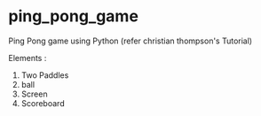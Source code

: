 # ping_pong_game
Ping Pong game using Python (refer christian thompson's Tutorial)


Elements :

1) Two Paddles
2) ball 
3) Screen
4) Scoreboard 


